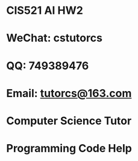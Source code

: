 # CIS521 AI HW2

# WeChat: cstutorcs

# QQ: 749389476

# Email: tutorcs@163.com

# Computer Science Tutor

# Programming Code Help
